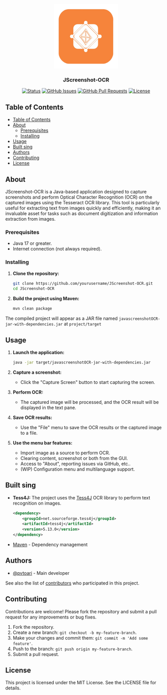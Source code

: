 <p align="center">
  <a href="" rel="noopener">
 <img width=200px height=200px src="./media/projectLogo.png" alt="Project logo"></a>
</p>

<h3 align="center">JScreenshot-OCR</h3>

<div align="center">

[![Status](https://img.shields.io/badge/status-active-success.svg)]()
[![GitHub Issues](https://img.shields.io/github/issues/pvtoari/java_keylogger.svg)](https://github.com/pvtoari/java_keylogger/issues)
[![GitHub Pull Requests](https://img.shields.io/github/issues-pr/pvtoari/java_keylogger.svg)](https://github.com/pvtoari/java_keylogger/pulls)
[![License](https://img.shields.io/badge/license-MIT-blue.svg)](/LICENSE)

</div>

## Table of Contents

- [Table of Contents](#table-of-contents)
- [About](#about)
  - [Prerequisites](#prerequisites)
  - [Installing](#installing)
- [Usage](#usage)
- [Built sing](#built-sing)
- [Authors](#authors)
- [Contributing](#contributing)
- [License](#license)

## About

JScreenshot-OCR is a Java-based application designed to capture screenshots and perform Optical Character Recognition (OCR) on the captured images using the Tesseract OCR library. This tool is particularly useful for extracting text from images quickly and efficiently, making it an invaluable asset for tasks such as document digitization and information extraction from images.

### Prerequisites

* Java 17 or greater.
* Internet connection (not always required).

### Installing

1. **Clone the repository:**

    ```sh
    git clone https://github.com/yourusername/JScreenshot-OCR.git
    cd JScreenshot-OCR
    ```

2. **Build the project using Maven:**

    ```sh
    mvn clean package
    ```

The compiled project will appear as a JAR file named ``javascreenshotOCR-jar-with-dependencies.jar`` at ``project/target``

## Usage

1. **Launch the application:**

    ```sh
    java -jar target/javascreenshotOCR-jar-with-dependencies.jar
    ```

2. **Capture a screenshot:**
    - Click the "Capture Screen" button to start capturing the screen.

3. **Perform OCR:**
    - The captured image will be processed, and the OCR result will be displayed in the text pane.

4. **Save OCR results:**
    - Use the "File" menu to save the OCR results or the captured image to a file.
  
5. **Use the menu bar features:**
    - Import image as a source to perform OCR.
    - Clearing content, screenshot or both from the GUI.
    - Access to "About", reporting issues via GitHub, etc..
    - (WIP) Configuration menu and multilanguage support.

## Built sing

- **Tess4J:** The project uses the [Tess4J]() OCR library to perform text recognition on images.

    ```xml
    <dependency>
        <groupId>net.sourceforge.tess4j</groupId>
        <artifactId>tess4j</artifactId>
        <version>5.13.0</version>
    </dependency>
    ```
- [Maven](https://maven.apache.org/) - Dependency management

## Authors

- [@pvtoari](https://github.com/pvtoari) - Main developer

See also the list of [contributors](https://github.com/pvtoari/java_keylogger/contributors) who participated in this project.

## Contributing

Contributions are welcome! Please fork the repository and submit a pull request for any improvements or bug fixes.

1. Fork the repository.
2. Create a new branch: `git checkout -b my-feature-branch`.
3. Make your changes and commit them: `git commit -m 'Add some feature'`.
4. Push to the branch: `git push origin my-feature-branch`.
5. Submit a pull request.

## License

This project is licensed under the MIT License. See the LICENSE file for details.
